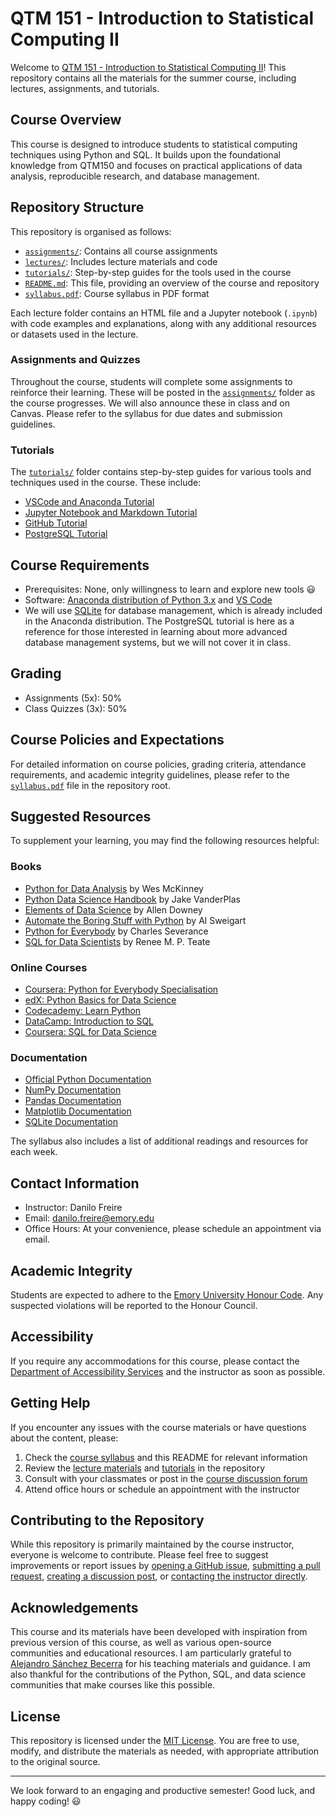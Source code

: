 # QTM 151 - Introduction to Statistical Computing II

Welcome to [QTM 151 - Introduction to Statistical Computing II](https://github.com/danilofreire/qtm151-summer)! This repository contains all the materials for the summer course, including lectures, assignments, and tutorials.

## Course Overview

This course is designed to introduce students to statistical computing techniques using Python and SQL. It builds upon the foundational knowledge from QTM150 and focuses on practical applications of data analysis, reproducible research, and database management.

## Repository Structure

This repository is organised as follows:

- [`assignments/`](https://github.com/danilofreire/qtm151-summer/tree/main/assigments): Contains all course assignments
- [`lectures/`](https://github.com/danilofreire/qtm151-summer/tree/main/lectures): Includes lecture materials and code
- [`tutorials/`](https://github.com/danilofreire/qtm151-summer/tree/main/tutorials): Step-by-step guides for the tools used in the course
- [`README.md`](https://github.com/danilofreire/qtm151-summer/blob/main/README.md): This file, providing an overview of the course and repository
- [`syllabus.pdf`](https://github.com/danilofreire/qtm151-summer/blob/main/syllabus.pdf): Course syllabus in PDF format

Each lecture folder contains an HTML file and a Jupyter notebook (`.ipynb`) with code examples and explanations, along with any additional resources or datasets used in the lecture.

### Assignments and Quizzes

Throughout the course, students will complete some assignments to reinforce their learning. These will be posted in the [`assignments/`](https://github.com/danilofreire/qtm151-summer/tree/main/assigments) folder as the course progresses. We will also announce these in class and on Canvas. Please refer to the syllabus for due dates and submission guidelines.

### Tutorials

The [`tutorials/`](https://github.com/danilofreire/qtm151-summer/tree/main/tutorials)
folder contains step-by-step guides for various tools and techniques used in
the course. These include:

- [VSCode and Anaconda Tutorial](https://github.com/danilofreire/qtm151-summer/blob/main/tutorials/01-vscode-anaconda-tutorial.pdf)
- [Jupyter Notebook and Markdown Tutorial](https://github.com/danilofreire/qtm151-summer/blob/main/tutorials/02-jupyter-markdown-tutorial.pdf)
- [GitHub Tutorial](https://github.com/danilofreire/qtm151-summer/blob/main/tutorials/03-github-tutorial.pdf)
- [PostgreSQL Tutorial](https://github.com/danilofreire/qtm151-summer/blob/main/tutorials/04-postgresql-tutorial.pdf)

## Course Requirements

- Prerequisites: None, only willingness to learn and explore new tools :smiley:
- Software: [Anaconda distribution of Python 3.x](https://www.anaconda.com/) and [VS Code](https://code.visualstudio.com/)
- We will use [SQLite](https://www.sqlite.org/index.html) for database management, which is already included in the Anaconda distribution. The PostgreSQL tutorial is here as a reference for those interested in learning about more advanced database management systems, but we will not cover it in class.

## Grading

- Assignments (5x): 50%
- Class Quizzes (3x): 50%

## Course Policies and Expectations

For detailed information on course policies, grading criteria, attendance requirements, and academic integrity guidelines, please refer to the [`syllabus.pdf`](https://github.com/danilofreire/qtm151-summer/blob/main/syllabus.pdf) file in the repository root.

## Suggested Resources

To supplement your learning, you may find the following resources helpful:

### Books

- [Python for Data Analysis](https://wesmckinney.com/book/) by Wes McKinney
- [Python Data Science Handbook](https://jakevdp.github.io/PythonDataScienceHandbook/) by Jake VanderPlas
- [Elements of Data Science](https://allendowney.github.io/ElementsOfDataScience/README.html) by Allen Downey
- [Automate the Boring Stuff with Python](https://automatetheboringstuff.com) by Al Sweigart
- [Python for Everybody](https://www.py4e.com/book.php) by Charles Severance
- [SQL for Data Scientists](https://sqlfordatascientists.com/) by Renee M. P. Teate

### Online Courses

- [Coursera: Python for Everybody Specialisation](https://www.coursera.org/specializations/python)
- [edX: Python Basics for Data Science](https://www.edx.org/learn/python/ibm-python-basics-for-data-science)
- [Codecademy: Learn Python](https://www.codecademy.com/learn/learn-python-3)
- [DataCamp: Introduction to SQL](https://www.datacamp.com/courses/intro-to-sql-for-data-science)
- [Coursera: SQL for Data Science](https://www.coursera.org/learn/sql-for-data-science)

### Documentation

- [Official Python Documentation](https://docs.python.org/3/)
- [NumPy Documentation](https://numpy.org/doc/)
- [Pandas Documentation](https://pandas.pydata.org/docs/)
- [Matplotlib Documentation](https://matplotlib.org/stable/contents.html)
- [SQLite Documentation](https://www.sqlite.org/doclist.html)

The syllabus also includes a list of additional readings and resources for each week.

## Contact Information

- Instructor: Danilo Freire
- Email: <danilo.freire@emory.edu>
- Office Hours: At your convenience, please schedule an appointment via email.

## Academic Integrity

Students are expected to adhere to the [Emory University Honour Code](https://catalog.college.emory.edu/policies/honor-code.html). Any suspected violations will be reported to the Honour Council.

## Accessibility

If you require any accommodations for this course, please contact the [Department of Accessibility Services](https://accessibility.emory.edu/) and the instructor as soon as possible.

## Getting Help

If you encounter any issues with the course materials or have questions about the content, please:

1. Check the [course syllabus](https://github.com/danilofreire/qtm151-summer/blob/main/syllabus.pdf) and this README for relevant information
2. Review the [lecture materials](https://github.com/danilofreire/qtm151-summer/tree/main/lectures) and [tutorials](https://github.com/danilofreire/qtm151-summer/tree/main/tutorials) in the repository
3. Consult with your classmates or post in the [course discussion forum](https://github.com/danilofreire/qtm151-summer/discussions)
4. Attend office hours or schedule an appointment with the instructor

## Contributing to the Repository

While this repository is primarily maintained by the course instructor, everyone is welcome to contribute. Please feel free to suggest improvements or report issues by [opening a GitHub issue](https://github.com/danilofreire/qtm151-summer/issues), [submitting a pull request](https://github.com/danilofreire/qtm151-summer/pulls), [creating a discussion post](https://github.com/danilofreire/qtm151-summer/discussions), or [contacting the instructor directly](mailto:danilo.freire@emory.edu).

## Acknowledgements

This course and its materials have been developed with inspiration from previous version of this course, as well as various open-source communities and educational resources. I am particularly grateful to [Alejandro Sánchez Becerra](https://sites.google.com/site/sanchezbecerraalejandro) for his teaching materials and guidance. I am also thankful for the contributions of the Python, SQL, and data science communities that make courses like this possible.

## License

This repository is licensed under the [MIT License](https://github.com/danilofreire/qtm151-summer/blob/main/LICENSE.md). You are free to use, modify, and distribute the materials as needed, with appropriate attribution to the original source.

-----

We look forward to an engaging and productive semester! Good luck, and happy coding! :smiley:
